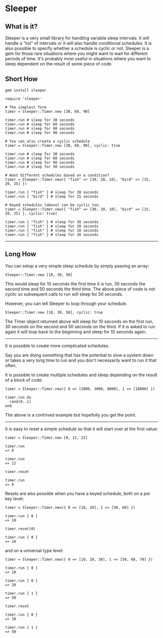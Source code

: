 # Sleeper

## What is it?

Sleeper is a very small library for handling variable sleep intervals.  It will handle a "list" of intervals or it will also handle conditional schedules.  It is also possible to specify whether a schedule is cyclic or not.  Sleeper is a gem for those rare situations where you might want to wait for different periods of time.  It's probably most useful in situations where you want to sleep dependent on the result of some piece of code.

## Short How

~~~~~~
gem install sleeper
~~~~~~

~~~~~~
require 'sleeper'

# The simplest form
timer = Sleeper::Timer.new [30, 60, 90]

timer.run # sleep for 30 seconds
timer.run # sleep for 60 seconds
timer.run # sleep for 90 seconds
timer.run # sleep for 90 seconds

# You can also create a cyclic schedule
timer = Sleeper::Timer.new [30, 60, 90], cyclic: true

timer.run # sleep for 30 seconds
timer.run # sleep for 60 seconds
timer.run # sleep for 90 seconds
timer.run # sleep for 30 seconds

# Want different schedules based on a condition?
timer = Sleeper::Timer.new({ "fish" => [30, 20, 10], "bird" => [15, 20, 25] })

timer.run { "fish" } # sleep for 30 seconds
timer.run { "bird" } # sleep for 15 seconds

# Keyed schedules (above) can be cyclic too.
timer = Sleeper::Timer.new({ "fish" => [30, 20, 10], "bird" => [15, 20, 25] }, cyclic: true)

timer.run { "fish" } # sleep for 30 seconds
timer.run { "fish" } # sleep for 20 seconds
timer.run { "fish" } # sleep for 10 seconds
timer.run { "fish" } # sleep for 30 seconds
~~~~~~

-----

## Long How

You can setup a very simple sleep schedule by simply passing an array:

~~~~~
Sleeper::Timer.new [10, 30, 50]
~~~~~

This would sleep for 10 seconds the first time it is run, 30 seconds the second time and 50 seconds the third time.  The above piece of code is not cyclic so subsequent calls to run will sleep for 50 seconds.  

However, you can tell Sleeper to loop through your schedule.

~~~~~
Sleeper::Timer.new [10, 30, 50], cyclic: true
~~~~~

The Timer object returned above will sleep for 10 seconds on the first run, 30 seconds on the second and 50 seconds on the third.  If it is asked to run again it will loop back to the beginning and sleep for 10 seconds again.

----

It is possible to create more complicated schedules.

Say you are doing something that has the potential to slow a system down or takes a very long time to run and you don't necessarily want to run it that often.

It is possible to create multiple schedules and sleep depending on the result of a block of code:

~~~~~
timer = Sleeper::Timer.new({ 0 => [2000, 3000, 8000], 1 => [18000] })

timer.run do
  rand(0..1)
end
~~~~~

The above is a contrived example but hopefully you get the point.

----

It is easy to reset a simple schedule so that it will start over at the first value:

~~~~~
timer = Sleeper::Timer.new [8, 12, 22]

timer.run
=> 8

timer.run
=> 12

timer.reset

timer.run
=> 8
~~~~~

Resets are also possible when you have a keyed schedule, both on a per key level:

~~~~~
timer = Sleeper::Timer.new({ 0 => [10, 20], 1 => [50, 60] })

timer.run { 0 }
=> 10

timer.reset(0)

timer.run { 0 }
=> 10
~~~~~

and on a universal type level:

~~~~~
timer = Sleeper::Timer.new({ 0 => [10, 20, 30], 1 => [50, 60, 70] })

timer.run { 0 }
=> 10

timer.run { 0 }
=> 20

timer.run { 1 }
=> 50

timer.reset

timer.run { 0 }
=> 10

timer.run { 1 }
=> 50
~~~~~